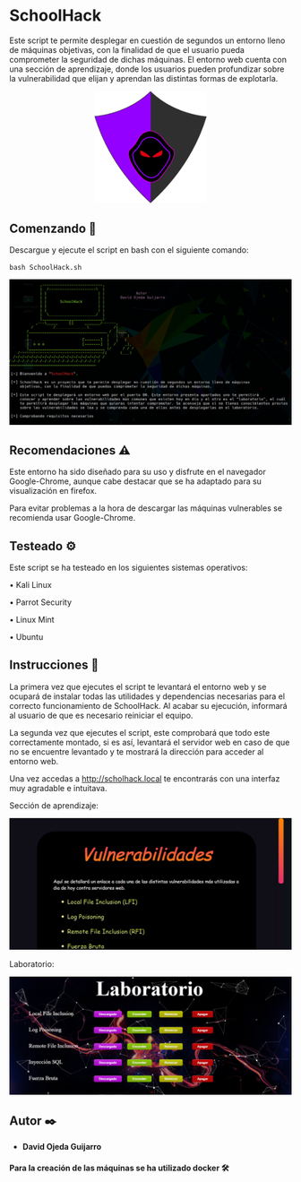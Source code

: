# SchoolHack
Este script te permite desplegar en cuestión de segundos un entorno lleno de máquinas objetivas, con la finalidad de que el usuario pueda comprometer la seguridad de dichas máquinas. El entorno web cuenta con una sección de aprendizaje, donde los usuarios pueden profundizar sobre la vulnerabilidad que elijan y aprendan las distintas formas de explotarla.

<p align="center">
<img src="entorno/img/logo.png"
	alt="SchoolHack"
	width="200"/>
</p>



## Comenzando 🚀

Descargue y ejecute el script en bash con el siguiente comando:
```
bash SchoolHack.sh
```
<p align="center">
<img src="images-readme/Script.png"
	alt="SchoolHack"
	width="700"/>
</p>



## Recomendaciones ⚠️

Este entorno ha sido diseñado para su uso y disfrute en el navegador Google-Chrome, aunque cabe destacar que se ha adaptado para su visualización en firefox.

Para evitar problemas a la hora de descargar las máquinas vulnerables se recomienda usar Google-Chrome.



## Testeado ⚙️

Este script se ha testeado en los siguientes sistemas operativos:

• Kali Linux

• Parrot Security

• Linux Mint

• Ubuntu



## Instrucciones 📖

La primera vez que ejecutes el script te levantará el entorno web y se ocupará de instalar todas las utilidades y dependencias necesarias para el correcto funcionamiento de SchoolHack. Al acabar su ejecución, informará al usuario de que es necesario reiniciar el equipo.

La segunda vez que ejecutes el script, este comprobará que todo este correctamente montado, si es así, levantará el servidor web en caso de que no se encuentre levantado y te mostrará la dirección para acceder al entorno web.

Una vez accedas a http://scholhack.local te encontrarás con una interfaz muy agradable e intuitava.

Sección de aprendizaje:

<p align="center">
<img src="images-readme/aprender.PNG"
	alt="Aprender"
	width="700"/>
</p>

Laboratorio:

<p align="center">
<img src="images-readme/laboratorio.PNG"
	alt="Laboratorio"
	width="700"/>
</p>

## Autor ✒️
* **David Ojeda Guijarro**

#### Para la creación de las máquinas se ha utilizado docker 🛠️
